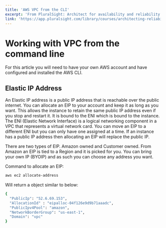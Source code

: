 ```yaml
---
title: 'AWS VPC from the CLI'
excerpt: 'From PluralSight: Architect for availability and reliability'
link: 'https://app.pluralsight.com/library/courses/architecting-reliability-aws/table-of-contents'
---
```


# Working with VPC from the command line

For this article you will need to have your own AWS account and have configured and installed the AWS CLI.

## Elastic IP Address

An Elastic IP address is a public IP address that is reachable over the public internet. You can allocate an EIP to your account and keep it as long as you want. This allows the instance to retain the same public IP address even if you stop and restart it. It is bound to the ENI which is bound to the instance. The ENI (Elastic Network Interface) is a logical networking component in a VPC that represents a virtual network card. You can move an EIP to a different ENI but you can only have one assigned at a time. If an instance has a public IP address then allocating an EIP will replace the public IP.

There are two types of EIP. Amazon owned and Customer owned. From Amazon an EIP is tied to a Region and it is picked for you. You can bring your own IP (BYOIP) and as such you can choose any address you want.

Command to allocate an EIP:

```bash
aws ec2 allocate-address
```

Will return a object similar to below:

```bash
{
  "PublicIp": "52.6.69.153",
  "AllocationId" : "eipalloc-04f126e9d9b71aaadc",
  "PublicIpv4Pool": "amazon",
  "NetworkBorderGroup": "us-east-1",
  "Domain": "vpc"
}
```
